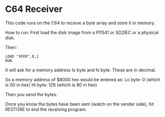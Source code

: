 # C64 Receiver

This code runs on the C64 to receive a byte array and store it in memory.

How to run:
First load the disk image from a PI1541 or SD2IEC or a physical disk.

Then:
```
LOAD "XFER",8,1
RUN
```

It will ask for a memory address lo byte and hi byte. These are in decimal.

So a memory address of $8000 hex would be entered as:
Lo byte: 0   (which is 00 in hex)
Hi byte: 128 (which is 80 in hex)

Then you send the bytes.

Once you know the bytes have been sent (watch on the sender side), hit RESTORE to end the receiving program.
